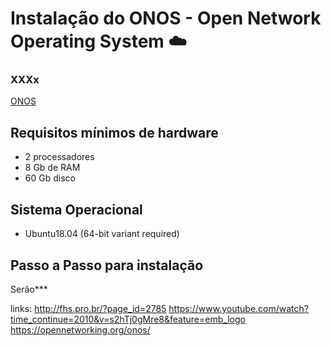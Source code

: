 # Instalação do ONOS - Open Network Operating System  :cloud:

### XXXx
[ONOS](https://***)

## Requisitos mínimos de hardware
- 2 processadores
- 8 Gb de RAM
- 60 Gb disco

## Sistema Operacional
- Ubuntu18.04 (64-bit variant required)

## Passo a Passo para instalação
Serão***

links:
http://fhs.pro.br/?page_id=2785
https://www.youtube.com/watch?time_continue=2010&v=s2hTj0gMre8&feature=emb_logo
https://opennetworking.org/onos/
